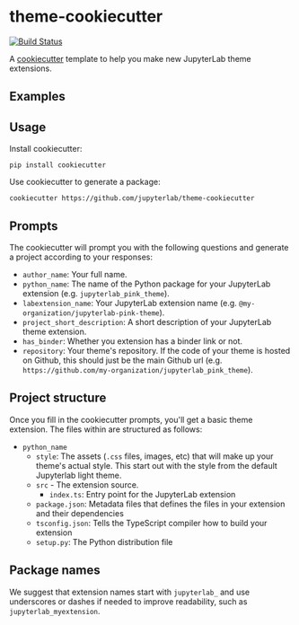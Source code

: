 # theme-cookiecutter

[![Build Status](https://github.com/jupyterlab/theme-cookiecutter/workflows/CI/badge.svg)](https://github.com/jupyterlab/theme-cookiecutter/actions)

A [cookiecutter](https://github.com/audreyr/cookiecutter) template to help you make new JupyterLab theme extensions.

## Examples

## Usage

Install cookiecutter:

```
pip install cookiecutter
```

Use cookiecutter to generate a package:

```
cookiecutter https://github.com/jupyterlab/theme-cookiecutter
```

## Prompts

The cookiecutter will prompt you with the following questions and generate a project according to your responses:

* `author_name`: Your full name.
* `python_name`: The name of the Python package for your JupyterLab extension (e.g. `jupyterlab_pink_theme`).
* `labextension_name`: Your JupyterLab extension name (e.g. `@my-organization/jupyterlab-pink-theme`).
* `project_short_description`: A short description of your JupyterLab theme extension.
* `has_binder`: Whether you extension has a binder link or not.
* `repository`: Your theme's repository. If the code of your theme is hosted on Github, this should just be the main Github url (e.g. `https://github.com/my-organization/jupyterlab_pink_theme`).

## Project structure

Once you fill in the cookiecutter prompts, you'll get a basic theme extension. The files within are structured as follows:

* `python_name`
    * `style`: The assets (`.css` files, images, etc) that will make up your theme's actual style. This start out with the style from the default Jupyterlab light theme.
    * `src` - The extension source.
        * `index.ts`: Entry point for the JupyterLab extension
    * `package.json`: Metadata files that defines the files in your extension and their dependencies
    * `tsconfig.json`: Tells the TypeScript compiler how to build your extension
    * `setup.py`: The Python distribution file

## Package names

We suggest that extension names start with `jupyterlab_` and use underscores or dashes if needed to improve readability, such as `jupyterlab_myextension`.
